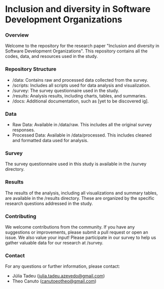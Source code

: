 # Inclusion and diversity in Software Development Organizations

### Overview

Welcome to the repository for the research paper "Inclusion and diversity in Software Development Organizations". This repository contains all the codes, data, and resources used in the study.

### Repository Structure

- /data: Contains raw and processed data collected from the survey.
- /scripts: Includes all scripts used for data analysis and visualization.
- /survey: The survey questionnaire used in the study.
- /results: Analysis results, including charts, tables, and summaries.
- /docs: Additional documentation, such as [yet to be discovered ig].

### Data

- Raw Data: Available in /data/raw. This includes all the original survey responses.
- Processed Data: Available in /data/processed. This includes cleaned and formatted data used for analysis.

### Survey

The survey questionnaire used in this study is available in the /survey directory.

### Results

The results of the analysis, including all visualizations and summary tables, are available in the /results directory. These are organized by the specific research questions addressed in the study.

### Contributing

We welcome contributions from the community. If you have any suggestions or improvements, please submit a pull request or open an issue. We also value your input! Please participate in our survey to help us gather valuable data for our research at /survey.

### Contact

For any questions or further information, please contact:

- Júlia Tadeu (julia.tadeu.azevedo@gmail.com)
- Theo Canuto (canutoeotheo@gmail.com)
